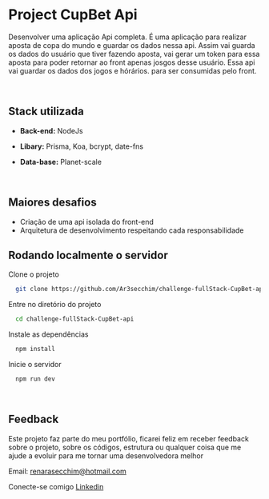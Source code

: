 # Project CupBet Api

Desenvolver uma aplicação Api completa. É uma aplicação para realizar aposta de copa do mundo e guardar os dados nessa api.
Assim vai guarda os dados do usuário que tiver fazendo aposta, vai gerar um token para essa aposta para poder retornar ao front apenas josgos desse usuário. 
Essa api vai guardar os dados dos jogos e hórários. para ser consumidas pelo front.

&nbsp;
## Stack utilizada

- **Back-end:** NodeJs

- **Libary:**  Prisma, Koa, bcrypt, date-fns

- **Data-base:**  Planet-scale

&nbsp;
## Maiores desafios
- Criação de uma api isolada do front-end
- Arquitetura de desenvolvimento respeitando cada responsabilidade 

## Rodando localmente o servidor 

Clone o projeto

```bash
  git clone https://github.com/Ar3secchim/challenge-fullStack-CupBet-api.git
```

Entre no diretório do projeto

```bash
  cd challenge-fullStack-CupBet-api
```

Instale as dependências

```bash
  npm install
```

Inicie o servidor

```bash
  npm run dev
```

&nbsp;
## Feedback
Este projeto faz parte do meu portfólio, ficarei feliz em receber feedback sobre o projeto, sobre os códigos, estrutura ou qualquer coisa que me ajude a evoluir para me tornar uma desenvolvedora melhor

Email: renarasecchim@hotmail.com

Conecte-se comigo [Linkedin](https://www.linkedin.com/in/renarasecchim/)